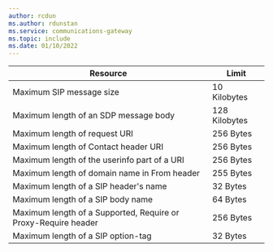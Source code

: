 ```yaml
---
author: rcdun
ms.author: rdunstan
ms.service: communications-gateway
ms.topic: include
ms.date: 01/10/2022
---
```


|Resource|Limit|
|--------|-----|
|Maximum SIP message size| 10 Kilobytes|
|Maximum length of an SDP message body| 128 Kilobytes|
|Maximum length of request URI|256 Bytes|
|Maximum length of Contact header URI| 256 Bytes|
|Maximum length of the userinfo part of a URI| 256 Bytes|
|Maximum length of domain name in From header|255 Bytes|
|Maximum length of a SIP header's name| 32 Bytes|
|Maximum length of a SIP body name| 64 Bytes|
|Maximum length of a Supported, Require or Proxy-Require header| 256 Bytes|
|Maximum length of a SIP option-tag| 32 Bytes|

